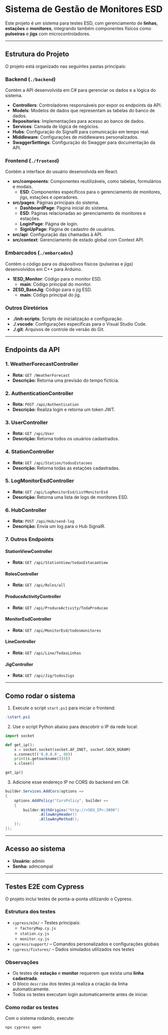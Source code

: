 # Sistema de Gestão de Monitores ESD

Este projeto é um sistema para testes ESD, com gerenciamento de **linhas**, **estações** e **monitores**, integrando também componentes físicos como **pulseiras** e **jigs** com microcontroladores.

---

## Estrutura do Projeto

O projeto está organizado nas seguintes pastas principais:

### Backend (`./backend`)
Contém a API desenvolvida em C# para gerenciar os dados e a lógica do sistema.

- **Controllers**: Controladores responsáveis por expor os endpoints da API.
- **Models**: Modelos de dados que representam as tabelas do banco de dados.
- **Repositories**: Implementações para acesso ao banco de dados.
- **Services**: Camada de lógica de negócios.
- **Hubs**: Configuração do SignalR para comunicação em tempo real.
- **Middleware**: Configurações de middlewares personalizados.
- **SwaggerSettings**: Configuração do Swagger para documentação da API.

### Frontend (`./frontend`)
Contém a interface do usuário desenvolvida em React.

- **src/components**: Componentes reutilizáveis, como tabelas, formulários e modais.
  - **ESD**: Componentes específicos para o gerenciamento de monitores, jigs, estações e operadores.
- **src/pages**: Páginas principais do sistema.
  - **DashboardPage**: Página inicial do sistema.
  - **ESD**: Páginas relacionadas ao gerenciamento de monitores e estações.
  - **LoginPage**: Página de login.
  - **SignUpPage**: Página de cadastro de usuários.
- **src/api**: Configuração das chamadas à API.
- **src/context**: Gerenciamento de estado global com Context API.

### Embarcados (`./embarcados`)
Contém o código para os dispositivos físicos (pulseiras e jigs) desenvolvidos em C++ para Arduino.

- **1ESD_Monitor**: Código para o monitor ESD.
  - **main**: Código principal do monitor.
- **2ESD_BaseJig**: Código para o jig ESD.
  - **main**: Código principal do jig.

### Outros Diretórios

- **./init-scripts**: Scripts de inicialização e configuração.
- **./.vscode**: Configurações específicas para o Visual Studio Code.
- **./.git**: Arquivos de controle de versão do Git.

---

## Endpoints da API

### 1. WeatherForecastController
- **Rota:** `GET /WeatherForecast`
- **Descrição:** Retorna uma previsão do tempo fictícia.

### 2. AuthenticationController
- **Rota:** `POST /api/Authentication`
- **Descrição:** Realiza login e retorna um token JWT.

### 3. UserController
- **Rota:** `GET /api/User`
- **Descrição:** Retorna todos os usuários cadastrados.

### 4. StationController
- **Rota:** `GET /api/Station/todosEstacoes`
- **Descrição:** Retorna todas as estações cadastradas.

### 5. LogMonitorEsdController
- **Rota:** `GET /api/LogMonitorEsd/ListMonitorEsd`
- **Descrição:** Retorna uma lista de logs de monitores ESD.

### 6. HubController
- **Rota:** `POST /api/Hub/send-log`
- **Descrição:** Envia um log para o Hub SignalR.

### 7. Outros Endpoints

#### StationViewController
- **Rota:** `GET /api/StationView/todasEstacaoView`

#### RolesController
- **Rota:** `GET /api/Roles/all`

#### ProduceActivityController
- **Rota:** `GET /api/ProduceActivity/TodaProducao`

#### MonitorEsdController
- **Rota:** `GET /api/MonitorEsd/todosmonitores`

#### LineController
- **Rota:** `GET /api/Line/TodasLinhas`

#### JigController
- **Rota:** `GET /api/Jig/todosJigs`

---

## Como rodar o sistema

1. Execute o script `start.ps1` para iniciar o frontend:

```powershell
.\start.ps1
```

2. Use o script Python abaixo para descobrir o IP da rede local:

```python
import socket

def get_ip():
    s = socket.socket(socket.AF_INET, socket.SOCK_DGRAM)
    s.connect(('8.8.8.8', 80))
    print(s.getsockname()[0])
    s.close()

get_ip()
```

3. Adicione esse endereço IP no CORS do backend em C#:

```csharp
builder.Services.AddCors(options =>
{
    options.AddPolicy("CorsPolicy", builder =>
    {
        builder.WithOrigins("http://<SEU_IP>:3000")
               .AllowAnyHeader()
               .AllowAnyMethod();
    });
});
```

---

## Acesso ao sistema

- **Usuário:** admin  
- **Senha:** admcompal

---

## Testes E2E com Cypress

O projeto inclui testes de ponta-a-ponta utilizando o Cypress.

### Estrutura dos testes

- `cypress/e2e/` – Testes principais:
  - `factoryMap.cy.js`
  - `station.cy.js`
  - `monitor.cy.js`
- `cypress/support/` – Comandos personalizados e configurações globais
- `cypress/fixtures/` – Dados simulados utilizados nos testes

### Observações

- Os testes de **estação** e **monitor** requerem que exista uma **linha cadastrada**.
- O bloco `describe` dos testes já realiza a criação da linha automaticamente.
- Todos os testes executam login automaticamente antes de iniciar.

### Como rodar os testes

Com o sistema rodando, execute:

```bash
npx cypress open
```
